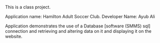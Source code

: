 ﻿This is a class project. 

Application name: Hamilton Adult Soccer Club.
Developer Name: Ayub Ali

Application demonstrates the use of a Database [software (SMMS) sql] connection and retrieving and altering 
data on it and displaying it on the website.